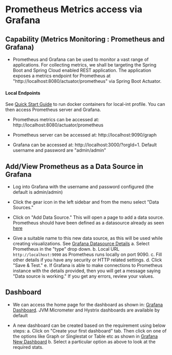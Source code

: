 #  Prometheus Metrics access via Grafana

## Capability (Metrics Monitoring : Prometheus and Grafana)
- Prometheus and Grafana can be used to monitor a vast range of applications. For collecting metrics, we shall be targeting the Spring Boot and Spring Cloud enabled REST application. The application exposes a metrics endpoint for Prometheus at "http://localhost:8080/actuator/prometheus" via Spring Boot Actuator.

#### Local Endpoints

See [Quick Start Guide](quick-start-guide.md) to run docker containers for local-int profile. You can then access Prometheus server and Grafana.

- Prometheus metrics can be accessed at: http://localhost:8080/actuator/prometheus

- Prometheus server can be accessed at: http://localhost:9090/graph

- Grafana can be accessed at: http://localhost:3000/?orgId=1. Default username and password are "admin/admin" 


## Add/View Prometheus as a Data Source in Grafana

- Log into Grafana with the username and password configured (the default is admin/admin)

- Click the gear icon in the left sidebar and from the menu select "Data Sources." 

- Click on "Add Data Source." This will open a page to add a data source. Prometheus should have been defined as a datasource already as seen [here](/docs/images/Grafana-Datasources.jpg)

- Give a suitable name to this new data source, as this will be used while creating visualizations. See [Grafana Datasource Details](/docs/images/Grafana-Datasource-Details.jpg)
	a. Select Prometheus in the "type" drop down.
	b. Local URL `http://localhost:9090` as Prometheus runs locally on port 9090.
	c. Fill other details if you have any security or HTTP related settings.
	d. Click "Save & Test."
	e. If Grafana is able to make connections to Prometheus instance with the details provided, then you will get a message saying "Data source is working." If you get any errors, review your values.
	
## Dashboard

- We can access the home page for the dashboard as shown in: [Grafana Dashboard](/docs/images/Grafana-Dashboard.jpg). JVM Micrometer and Hystrix dashboards are available by default

- A new dashboard can be created based on the requirement using below steps:
	a. Click on "Create your first dashboard" tab. Then click on one of the options like Graph or Singlestat or Table etc as shown in [Grafana New Dashboard](/docs/images/Grafana-NewDashBoard.jpg)
	b. Select a particular option as above to look at the required stats.

